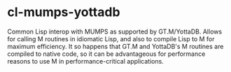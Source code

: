 # cl-mumps-yottadb

Common Lisp interop with MUMPS as supported by GT.M/YottaDB. Allows for calling M routines in
idiomatic Lisp, and also to compile Lisp to M for maximum efficiency. It so happens that GT.M
and YottaDB's M routines are compiled to native code, so it can be advantageous for performance
reasons to use M in performance-critical applications.
